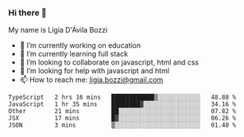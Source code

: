 ### Hi there 👋

My name is Lígia D'Ávila Bozzi

- 🔭 I’m currently working on education
- 🌱 I’m currently learning full stack
- 👯 I’m looking to collaborate on javascript, html and css
- 🤔 I’m looking for help with javascript and html
- 📫 How to reach me: ligia.bozzi@gmail.com

<!--START_SECTION:waka-->
```text
TypeScript   2 hrs 16 mins   ████████████▒░░░░░░░░░░░░   48.88 % 
JavaScript   1 hr 35 mins    ████████▓░░░░░░░░░░░░░░░░   34.16 % 
Other        21 mins         ██░░░░░░░░░░░░░░░░░░░░░░░   07.82 % 
JSX          17 mins         █▓░░░░░░░░░░░░░░░░░░░░░░░   06.26 % 
JSON         3 mins          ▒░░░░░░░░░░░░░░░░░░░░░░░░   01.40 % 
```
<!--END_SECTION:waka-->

<!--
**ligiadavilabozzi/ligiadavilabozzi** is a ✨ _special_ ✨ repository because its `README.md` (this file) appears on your GitHub profile.
-->


